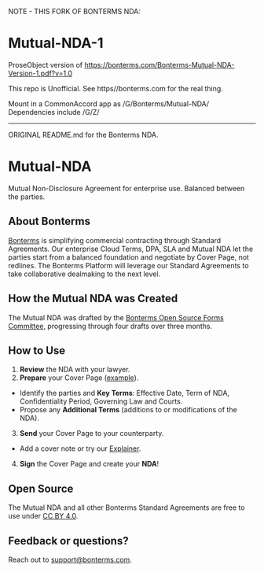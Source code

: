 NOTE - THIS FORK OF BONTERMS NDA:

# Mutual-NDA-1
ProseObject version of https://bonterms.com/Bonterms-Mutual-NDA-Version-1.pdf?v=1.0

This repo is Unofficial.  See https//bonterms.com for the real thing.

Mount in a CommonAccord app as /G/Bonterms/Mutual-NDA/
Dependencies include /G/Z/ 

____________________________________________
ORIGINAL README.md for the Bonterms NDA. 

# Mutual-NDA
Mutual Non-Disclosure Agreement for enterprise use.
Balanced between the parties.

## About Bonterms
[Bonterms](https://bonterms.com/) is simplifying commercial contracting through Standard Agreements. Our enterprise Cloud Terms, DPA, SLA and Mutual NDA let the parties start from a balanced foundation and negotiate by Cover Page, not redlines. The Bonterms Platform will leverage our Standard Agreements to take collaborative dealmaking to the next level.

## How the Mutual NDA was Created
The Mutual NDA was drafted by the [Bonterms Open Source Forms Committee](https://bonterms.com/committee/), progressing through four drafts over three months.

## How to Use
1. **Review** the NDA with your lawyer.
2. **Prepare** your Cover Page ([example](https://bonterms.com/forms/mutual-nda-cover-page-example/)).
- Identify the parties and **Key Terms**: Effective Date, Term of NDA, Confidentiality Period, Governing Law and Courts.
- Propose any **Additional Terms** (additions to or modifications of the NDA).
3. **Send** your Cover Page to your counterparty.
- Add a cover note or try our [Explainer](https://bonterms.com/forms/mutual-nda-explainer/).
4. **Sign** the Cover Page and create your **NDA**!

## Open Source
The Mutual NDA and all other Bonterms Standard Agreements are free to use under [CC BY 4.0](https://creativecommons.org/licenses/by/4.0/legalcode).

## Feedback or questions?
Reach out to support@bonterms.com.


